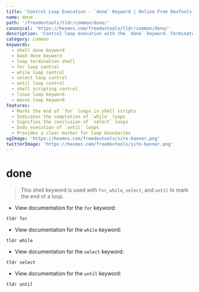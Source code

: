 ```yaml
---
title: 'Control Loop Execution - `done` Keyword | Online Free DevTools by Hexmos'
name: done
path: '/freedevtools/tldr/common/done/'
canonical: 'https://hexmos.com/freedevtools/tldr/common/done/'
description: 'Control loop execution with the `done` keyword. Terminate `for`, `while`, `select`, and `until` loops precisely in shell scripts. Free online tool, no registration required.'
category: common
keywords:
  - shell done keyword
  - bash done keyword
  - loop termination shell
  - for loop control
  - while loop control
  - select loop control
  - until loop control
  - shell scripting control
  - linux loop keyword
  - macos loop keyword
features:
  - Marks the end of `for` loops in shell scripts
  - Indicates the completion of `while` loops
  - Signifies the conclusion of `select` loops
  - Ends execution of `until` loops
  - Provides a clear marker for loop boundaries
ogImage: 'https://hexmos.com/freedevtools/site-banner.png'
twitterImage: 'https://hexmos.com/freedevtools/site-banner.png'
---
```


# done

> This shell keyword is used with `for`, `while`, `select`, and `until` to mark the end of a loop.

- View documentation for the `for` keyword:

`tldr for`

- View documentation for the `while` keyword:

`tldr while`

- View documentation for the `select` keyword:

`tldr select`

- View documentation for the `until` keyword:

`tldr until`
